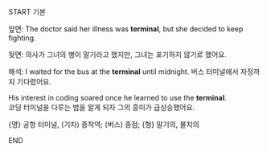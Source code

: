 START
기본

앞면:
The doctor said her illness was **terminal**, but she decided to keep fighting.  


뒷면:
의사가 그녀의 병이 말기라고 했지만, 그녀는 포기하지 않기로 했어요.


해석:
I waited for the bus at the **terminal** until midnight.
버스 터미널에서 자정까지 기다렸어요.

His interest in coding soared once he learned to use the **terminal**.  
코딩 터미널을 다루는 법을 알게 되자 그의 흥미가 급상승했어요.

{명} 공항 터미널, (기차) 종착역; (버스) 종점; 
{형} 말기의, 불치의  
<!--ID: 1744283621112-->
END